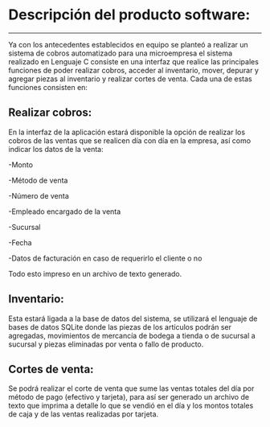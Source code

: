 # Descripción del producto software: 
_________________________________________________________________________________________________________________________________________________________________________

Ya con los antecedentes establecidos en equipo se planteó a realizar un sistema de cobros automatizado para una microempresa el sistema realizado en Lenguaje C consiste en una interfaz que realice las principales funciones de poder realizar cobros, acceder al inventario, mover, depurar y agregar piezas al inventario y realizar cortes de venta. Cada una de estas funciones consisten en: 

## Realizar cobros: 
En la interfaz de la aplicación estará disponible la opción de realizar los cobros de las ventas que se realicen día con día en la empresa, así como indicar los datos de la venta:  

-Monto 

-Método de venta

-Número de venta 

-Empleado encargado de la venta 

-Sucursal  

-Fecha 

-Datos de facturación en caso de requerirlo el cliente o no 

Todo esto impreso en un archivo de texto generado. 

## Inventario: 
Esta estará ligada a la base de datos del sistema, se utilizará el lenguaje de bases de datos SQLite donde las piezas de los artículos podrán ser agregadas, movimientos de mercancía de bodega a tienda o de sucursal a sucursal y piezas eliminadas por venta o fallo de producto. 

## Cortes de venta: 
Se podrá realizar el corte de venta que sume las ventas totales del día por método de pago (efectivo y tarjeta), para así ser generado un archivo de texto que imprima a detalle lo que se vendió en el día y los montos totales de caja y de las ventas realizadas por tarjeta. 
